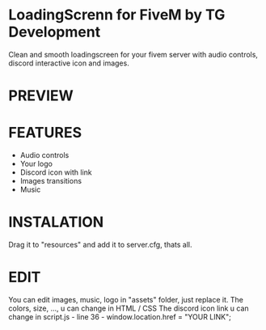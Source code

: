 # LoadingScrenn for FiveM by TG Development
Clean and smooth loadingscreen for your fivem server with audio controls, discord interactive icon and images.

# PREVIEW

# FEATURES
- Audio controls
- Your logo
- Discord icon with link
- Images transitions
- Music

# INSTALATION
Drag it to "resources" and add it to server.cfg, thats all.

# EDIT
You can edit images, music, logo in "assets" folder, just replace it.
The colors, size, ..., u can change in HTML / CSS
The discord icon link u can change in script.js - line 36 - window.location.href = "YOUR LINK";
